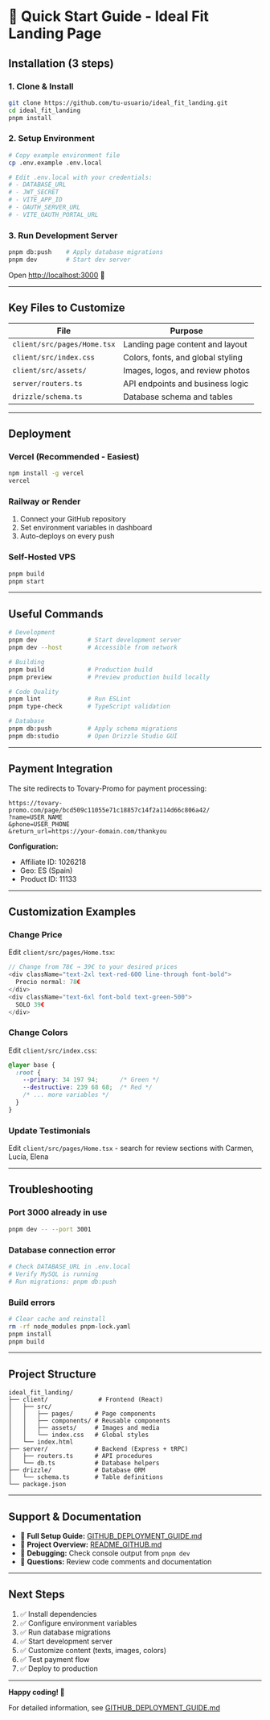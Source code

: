 # 🚀 Quick Start Guide - Ideal Fit Landing Page

## Installation (3 steps)

### 1. Clone & Install
```bash
git clone https://github.com/tu-usuario/ideal_fit_landing.git
cd ideal_fit_landing
pnpm install
```

### 2. Setup Environment
```bash
# Copy example environment file
cp .env.example .env.local

# Edit .env.local with your credentials:
# - DATABASE_URL
# - JWT_SECRET
# - VITE_APP_ID
# - OAUTH_SERVER_URL
# - VITE_OAUTH_PORTAL_URL
```

### 3. Run Development Server
```bash
pnpm db:push    # Apply database migrations
pnpm dev        # Start dev server
```

Open [http://localhost:3000](http://localhost:3000) 🎉

---

## Key Files to Customize

| File | Purpose |
|------|---------|
| `client/src/pages/Home.tsx` | Landing page content and layout |
| `client/src/index.css` | Colors, fonts, and global styling |
| `client/src/assets/` | Images, logos, and review photos |
| `server/routers.ts` | API endpoints and business logic |
| `drizzle/schema.ts` | Database schema and tables |

---

## Deployment

### Vercel (Recommended - Easiest)
```bash
npm install -g vercel
vercel
```

### Railway or Render
1. Connect your GitHub repository
2. Set environment variables in dashboard
3. Auto-deploys on every push

### Self-Hosted VPS
```bash
pnpm build
pnpm start
```

---

## Useful Commands

```bash
# Development
pnpm dev              # Start development server
pnpm dev --host       # Accessible from network

# Building
pnpm build            # Production build
pnpm preview          # Preview production build locally

# Code Quality
pnpm lint             # Run ESLint
pnpm type-check       # TypeScript validation

# Database
pnpm db:push          # Apply schema migrations
pnpm db:studio        # Open Drizzle Studio GUI
```

---

## Payment Integration

The site redirects to Tovary-Promo for payment processing:

```
https://tovary-promo.com/page/bcd509c11055e71c18857c14f2a114d66c806a42/
?name=USER_NAME
&phone=USER_PHONE
&return_url=https://your-domain.com/thankyou
```

**Configuration:**
- Affiliate ID: 1026218
- Geo: ES (Spain)
- Product ID: 11133

---

## Customization Examples

### Change Price
Edit `client/src/pages/Home.tsx`:
```typescript
// Change from 78€ → 39€ to your desired prices
<div className="text-2xl text-red-600 line-through font-bold">
  Precio normal: 78€
</div>
<div className="text-6xl font-bold text-green-500">
  SOLO 39€
</div>
```

### Change Colors
Edit `client/src/index.css`:
```css
@layer base {
  :root {
    --primary: 34 197 94;      /* Green */
    --destructive: 239 68 68;  /* Red */
    /* ... more variables */
  }
}
```

### Update Testimonials
Edit `client/src/pages/Home.tsx` - search for review sections with Carmen, Lucía, Elena

---

## Troubleshooting

### Port 3000 already in use
```bash
pnpm dev -- --port 3001
```

### Database connection error
```bash
# Check DATABASE_URL in .env.local
# Verify MySQL is running
# Run migrations: pnpm db:push
```

### Build errors
```bash
# Clear cache and reinstall
rm -rf node_modules pnpm-lock.yaml
pnpm install
pnpm build
```

---

## Project Structure

```
ideal_fit_landing/
├── client/              # Frontend (React)
│   ├── src/
│   │   ├── pages/      # Page components
│   │   ├── components/ # Reusable components
│   │   ├── assets/     # Images and media
│   │   └── index.css   # Global styles
│   └── index.html
├── server/             # Backend (Express + tRPC)
│   ├── routers.ts      # API procedures
│   └── db.ts           # Database helpers
├── drizzle/            # Database ORM
│   └── schema.ts       # Table definitions
└── package.json
```

---

## Support & Documentation

- 📖 **Full Setup Guide:** [GITHUB_DEPLOYMENT_GUIDE.md](./GITHUB_DEPLOYMENT_GUIDE.md)
- 📖 **Project Overview:** [README_GITHUB.md](./README_GITHUB.md)
- 🐛 **Debugging:** Check console output from `pnpm dev`
- 💬 **Questions:** Review code comments and documentation

---

## Next Steps

1. ✅ Install dependencies
2. ✅ Configure environment variables
3. ✅ Run database migrations
4. ✅ Start development server
5. ✅ Customize content (texts, images, colors)
6. ✅ Test payment flow
7. ✅ Deploy to production

---

**Happy coding! 🎉**

For detailed information, see [GITHUB_DEPLOYMENT_GUIDE.md](./GITHUB_DEPLOYMENT_GUIDE.md)
